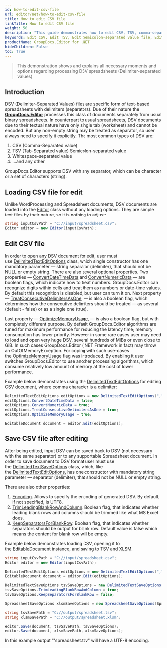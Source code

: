 ```yaml
---
id: how-to-edit-csv-file
url: editor/net/how-to-edit-csv-file
title: How to edit CSV file
linkTitle: How to edit CSV file
weight: 50
description: "This guide demonstrates how to edit CSV, TSV, comma-separated value and other text files with different settings and many other powerful features of GroupDocs.Editor for .NET."
keywords: Edit CSV, Edit TSV, Edit Semicolon-separated value file, Edit Whitespace-separated value file
productName: GroupDocs.Editor for .NET
hideChildren: False
toc: True
---
```

> This demonstration shows and explains all necessary moments and options regarding processing DSV spreadsheets (Delimiter-separated values)

## Introduction

DSV (Delimiter-Separated Values) files are specific form of text-based spreadsheets with delimiters (separators). Due of their nature the [**GroupDocs.Editor**](https://products.groupdocs.com/editor/net) processes this class of documents separately from usual binary spreadsheets. In counterpart to usual spreadsheets, DSV documents due to their textual nature have only single tab (worksheet) and cannot be encoded. But any non-empty string may be treated as separator, so user always need to specify it explicitly.
The most common types of DSV are:

1. CSV (Comma-Separated value)
2. TSV (Tab-Separated value)
   Semicolon-separated value
3. Whitespace-separated value
4. ...and any other

GroupDocs.Editor supports DSV with any separator, which can be character or a set of characters (string).

## Loading CSV file for edit

Unlike WordProcessing and Spreadsheet documents, DSV documents are loaded into the [Editor](https://apireference.groupdocs.com/net/editor/groupdocs.editor/editor) class without any loading options. They are simple text files by their nature, so it is nothing to adjust:

```csharp
string inputCsvPath = "C://input/spreadsheet.csv";
Editor editor = new Editor(inputCsvPath);
```

## Edit CSV file

In order to open any DSV document for edit, user must use [DelimitedTextEditOptions](https://apireference.groupdocs.com/net/editor/groupdocs.editor.options/delimitedtexteditoptions) class, which single constructor has one mandatory parameter — string separator (delimiter), that should not be NULL or empty string. There are also several optional properties. Two properties — [ConvertDateTimeData](https://apireference.groupdocs.com/net/editor/groupdocs.editor.options/delimitedtexteditoptions/properties/convertdatetimedata) and [ConvertNumericData](https://apireference.groupdocs.com/net/editor/groupdocs.editor.options/delimitedtexteditoptions/properties/convertnumericdata) — are boolean flags, which indicate how to treat numbers. GroupDocs.Editor can recognize digits within cells and treat them as numbers or date-time values. By default this recognition is disabled, but user can turn it on. Next property — [TreatConsecutiveDelimitersAsOne](https://apireference.groupdocs.com/net/editor/groupdocs.editor.options/delimitedtexteditoptions/properties/treatconsecutivedelimitersasone), — is also a boolean flag, which determines how the consecutive delimiters should be treated — as several (default - false) or as a single one (true).

Last property — [OptimizeMemoryUsage](https://apireference.groupdocs.com/net/editor/groupdocs.editor.options/delimitedtexteditoptions/properties/optimizememoryusage), — is also a boolean flag, but with completely different purpose. By default GroupDocs.Editor algorithms are tuned for maximum performance for reducing the latency time; memory consumption has lower priority. However in some rare cases user may need to load and open very huge DSV, several hundreds of MiBs or even close to GiB. In such cases GroupDocs.Editor (.NET Framework in fact) may throw an OutOfMemoryException. For coping with such use-cases the [OptimizeMemoryUsage](https://apireference.groupdocs.com/net/editor/groupdocs.editor.options/delimitedtexteditoptions/properties/optimizememoryusage) flag was introduced. By enabling it user switches GroupDocs.Editor to use another processing algorithms, which consume relatively low amount of memory at the cost of lower performance.

Example below demonstrates using the [DelimitedTextEditOptions](https://apireference.groupdocs.com/net/editor/groupdocs.editor.options/delimitedtexteditoptions) for editing CSV document, where comma character is a delimiter:

```csharp
DelimitedTextEditOptions editOptions = new DelimitedTextEditOptions(",");
editOptions.ConvertDateTimeData = false;
editOptions.ConvertNumericData = true;
editOptions.TreatConsecutiveDelimitersAsOne = true;
editOptions.OptimizeMemoryUsage = true;

EditableDocument document = editor.Edit(editOptions);
```

## Save CSV file after editing

After being edited, input DSV can be saved back to DSV (not necessary with the same separator) or to any supportable Spreadsheet document. In order to save document to DSV format user must use the [DelimitedTextSaveOptions](https://apireference.groupdocs.com/net/editor/groupdocs.editor.options/delimitedtextsaveoptions) class, which, like the [DelimitedTextEditOptions](https://apireference.groupdocs.com/net/editor/groupdocs.editor.options/delimitedtexteditoptions), has one constructor with mandatory string parameter — separator (delimiter), that should not be NULL or empty string.

There are also other properties:

1. [Encoding](https://apireference.groupdocs.com/net/editor/groupdocs.editor.options/delimitedtextsaveoptions/properties/encoding). Allows to specify the encoding of generated DSV. By default, if not specified, is UTF8.
2. [TrimLeadingBlankRowAndColumn](https://apireference.groupdocs.com/net/editor/groupdocs.editor.options/delimitedtextsaveoptions/properties/trimleadingblankrowandcolumn). Boolean flag, that indicates whether leading blank rows and columns should be trimmed like what MS Excel does.
3. [KeepSeparatorsForBlankRow](https://apireference.groupdocs.com/net/editor/groupdocs.editor.options/delimitedtextsaveoptions/properties/keepseparatorsforblankrow). Boolean flag, that indicates whether separators should be output for blank row. Default value is false which means the content for blank row will be empty.

Example below demonstrates loading CSV, opening it to the [EditableDocument](https://apireference.groupdocs.com/net/editor/groupdocs.editor/editabledocument) instance, and saving to TSV and XLSM.

```csharp
string inputCsvPath = "C://input/spreadsheet.csv";
Editor editor = new Editor(inputCsvPath);

DelimitedTextEditOptions editOptions = new DelimitedTextEditOptions(",");
EditableDocument document = editor.Edit(editOptions);

DelimitedTextSaveOptions tsvSaveOptions = new DelimitedTextSaveOptions("\t");
tsvSaveOptions.TrimLeadingBlankRowAndColumn = true;
tsvSaveOptions.KeepSeparatorsForBlankRow = false;

SpreadsheetSaveOptions xlsmSaveOptions = new SpreadsheetSaveOptions(SpreadsheetFormats.Xlsm);

string tsvSavePath = "C://output/spreadsheet.tsv";
string xlsmSavePath = "C://output/spreadsheet.xlsm";

editor.Save(document, tsvSavePath, tsvSaveOptions);
editor.Save(document, xlsmSavePath, xlsmSaveOptions);
```

In this example output "'spreadsheet.tsv" will have a UTF-8 encoding.
